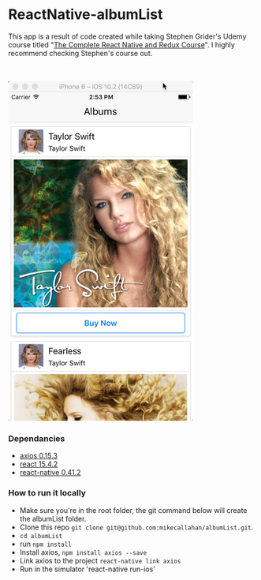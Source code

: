 ReactNative-albumList
==
This app is a result of code created while taking Stephen Grider's Udemy course titled "<a href="https://www.udemy.com/the-complete-react-native-and-redux-course/">The Complete React Native and Redux Course</a>".   I highly recommend checking Stephen's course out. 

<br><br>
<img src="https://github.com/mikecallahan/albumList/blob/master/readmeImages/albumList.png">
<br>
### Dependancies
* <a href="https://www.npmjs.com/package/axios">axios 0.15.3</a>
* <a href="https://github.com/facebook/react">react 15.4.2</a>
* <a href ="https://facebook.github.io/react-native/docs/getting-started.html#content">react-native 0.41.2</a>

### How to run it locally
* Make sure you're in the root folder, the git command below will create the albumList folder.
* Clone this repo `git clone git@github.com:mikecallahan/albumList.git`.  
* `cd albumList`
* run `npm install`
* Install axios, `npm install axios --save`
* Link axios to the project `react-native link axios`
* Run in the simulator 'react-native run-ios'
